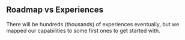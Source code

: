 ## Roadmap vs Experiences

There will be hundreds (thousands) of experiences eventually, but we mapped our capabilities to some first ones to get started with.

